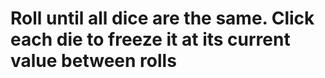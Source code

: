 # Roll until all dice are the same. Click each die to freeze it at its current value between rolls 
